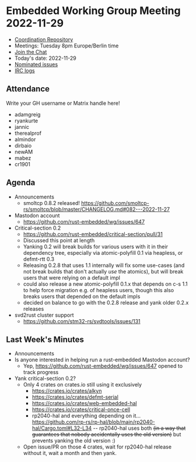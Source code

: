 # Embedded Working Group Meeting 2022-11-29

* [Coordination Repository]
* Meetings: Tuesday 8pm Europe/Berlin time
* [Join the Chat]
* Today's date: 2022-11-29
* [Nominated issues](https://github.com/search?q=org%3Arust-embedded+label%3Anominated+is%3Aopen&type=Issues)
* [IRC logs]

[Coordination Repository]: https://github.com/rust-embedded/wg
[Join the Chat]: https://riot.im/app/#/room/#rust-embedded:matrix.org
[IRC logs]: https://libera.irclog.whitequark.org/rust-embedded/2022-11-29

## Attendance

Write your GH username or Matrix handle here!

* adamgreig
* ryankurte
* jannic
* therealprof
* almindor
* dirbaio
* newAM
* mabez
* cr1901

## Agenda

* Announcements
    * smoltcp 0.8.2 released! https://github.com/smoltcp-rs/smoltcp/blob/master/CHANGELOG.md#082---2022-11-27
* Mastodon account
    * https://github.com/rust-embedded/wg/issues/647
* Critical-section 0.2
    * https://github.com/rust-embedded/critical-section/pull/31
    * Discussed this point at length
    * Yanking 0.2 will break builds for various users with it in their dependency tree,
      especially via atomic-polyfill 0.1 via heapless, or defmt-rtt 0.3
    * Releasing 0.2.8 that uses 1.1 internally will fix some use-cases (and not break builds
      that don't actually _use_ the atomics), but will break users that were relying on
      a default impl
    * could also release a new atomic-polyfill 0.1.x that depends on c-s 1.1 to help
      force migration e.g. of heapless users, though this also breaks users that depended
      on the default impls
    * decided on balance to go with the 0.2.8 release and yank older 0.2.x releases
* svd2rust cluster support
    * https://github.com/stm32-rs/svdtools/issues/131

## Last Week's Minutes

* Announcements
* Is anyone interested in helping run a rust-embedded Mastodon account?
    * Yep, https://github.com/rust-embedded/wg/issues/647 opened to track progress
* Yank critical-section 0.2?
    * Only 4 crates on crates.io still using it exclusively
        * https://crates.io/crates/alkyn
        * https://crates.io/crates/defmt-serial
        * https://crates.io/crates/web-embedded-hal
        * https://crates.io/crates/critical-once-cell
        * rp2040-hal and everything depending on it... https://github.com/rp-rs/rp-hal/blob/main/rp2040-hal/Cargo.toml#L32-L34 -- rp2040-hal uses both ~~(in a way that guarantees that nobody accidentally uses the old version)~~ but prevents yanking the old version :)
    * Open issue/PR on those 4 crates, wait for rp2040-hal release without it, wait a month and then yank.

